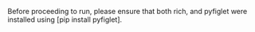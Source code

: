 Before proceeding to run, please ensure that both rich, and pyfiglet were installed using [pip install pyfiglet].
